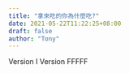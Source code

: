```yaml
---
title: "拿來吃的你為什麼吃?"
date: 2021-05-22T11:22:25+08:00
draft: false
author: "Tony"
---
```

Version I Version FFFFF
